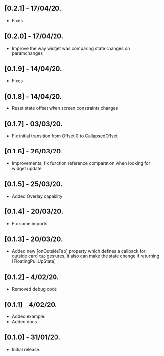 ## [0.2.1] - 17/04/20.

* Fixes
  
## [0.2.0] - 17/04/20.

* Improve the way widget was comparing state changes on paramchanges

## [0.1.9] - 14/04/20.

* Fixes

## [0.1.8] - 14/04/20.

* Reset state offset when screen constraints changes

## [0.1.7] - 03/03/20.

* Fix initial transition from Offset 0 to CallapsedOffset

## [0.1.6] - 26/03/20.

* Improvements, fix function reference comparation when looking for widget update

## [0.1.5] - 25/03/20.

* Added Overlay capablity

## [0.1.4] - 20/03/20.

* Fix some imports

## [0.1.3] - 20/03/20.

* Added new [onOutsideTap] property which defines a callback for outside card `tap` gestures, it also can make the state change if returning [FloatingPullUpState]

## [0.1.2] - 4/02/20.

* Removed debug code

## [0.1.1] - 4/02/20.

* Added example.
* Added docs


## [0.1.0] - 31/01/20.

* Initial release.
